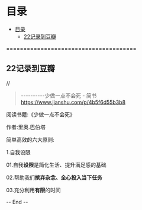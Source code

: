 
# 目录

- [目录](#%E7%9B%AE%E5%BD%95)
  - [22记录到豆瓣](#22%E8%AE%B0%E5%BD%95%E5%88%B0%E8%B1%86%E7%93%A3)



======================================

## 22记录到豆瓣


//
> ----------少做一点不会死 - 简书
> https://www.jianshu.com/p/4b5f6d55b3b8




阅读书籍:《少做一点不会死》

作者:里奥.巴伯塔



简单高效的六大原则:



1.自我设限

01.自我**设限**是简化生活、提升满足感的基础

02.帮助我们**摈弃杂念、全心投入当下任务**

03.充分利用**有限**的时间


-- End -- 